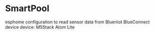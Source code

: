 # SmartPool

esphome configuration to read sensor data from Blueriiot BlueConnect device
device: M5Stack Atom Lite
